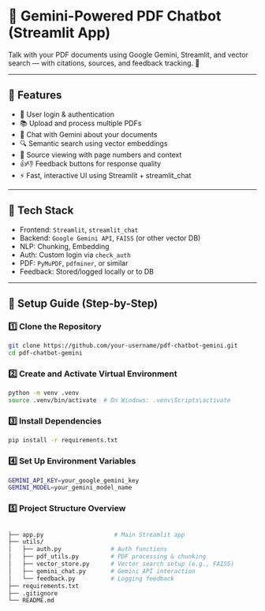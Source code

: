# 📄 Gemini-Powered PDF Chatbot (Streamlit App)

Talk with your PDF documents using Google Gemini, Streamlit, and vector search — with citations, sources, and feedback tracking. 🚀

---

## 📌 Features

- 🔐 User login & authentication
- 📚 Upload and process multiple PDFs
- 🤖 Chat with Gemini about your documents
- 🔍 Semantic search using vector embeddings
- 📄 Source viewing with page numbers and context
- 👍👎 Feedback buttons for response quality
- ⚡ Fast, interactive UI using Streamlit + streamlit_chat

---

## 🧠 Tech Stack

- Frontend: `Streamlit`, `streamlit_chat`
- Backend: `Google Gemini API`, `FAISS` (or other vector DB)
- NLP: Chunking, Embedding
- Auth: Custom login via `check_auth`
- PDF: `PyMuPDF`, `pdfminer`, or similar
- Feedback: Stored/logged locally or to DB

---

## 🔧 Setup Guide (Step-by-Step)

### 1️⃣ Clone the Repository

```bash
git clone https://github.com/your-username/pdf-chatbot-gemini.git
cd pdf-chatbot-gemini
```

### 2️⃣ Create and Activate Virtual Environment

```bash
python -m venv .venv
source .venv/bin/activate  # On Windows: .venv\Scripts\activate
```

### 3️⃣ Install Dependencies

```bash
pip install -r requirements.txt
```

### 4️⃣ Set Up Environment Variables

```bash
GEMINI_API_KEY=your_google_gemini_key
GEMINI_MODEL=your_gemini_model_name
```

### 5️⃣ Project Structure Overview
```bash

├── app.py                    # Main Streamlit app
├── utils/
│   ├── auth.py              # Auth functions
│   ├── pdf_utils.py         # PDF processing & chunking
│   ├── vector_store.py      # Vector search setup (e.g., FAISS)
│   ├── gemini_chat.py       # Gemini API interaction
│   └── feedback.py          # Logging feedback
├── requirements.txt
├── .gitignore
└── README.md
```